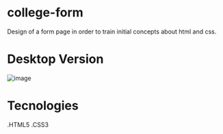 # college-form
Design of a form page in order to train initial concepts about html and css.


# Desktop Version

![image](https://user-images.githubusercontent.com/98155238/152784947-3ced9736-16ca-4715-905f-3613ab358424.png)


# Tecnologies 

.HTML5
.CSS3
